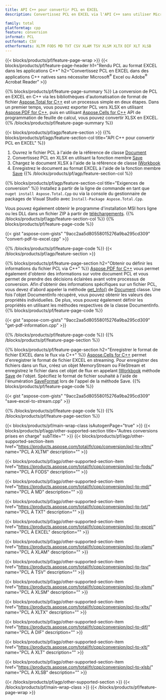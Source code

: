```yaml
---
title: API C++ pour convertir PCL en EXCEL
description: Convertissez PCL en EXCEL via l'API C++ sans utiliser Microsoft Excel ou Adobe Reader

family: total
platformtag: cpp
feature: conversion
informat: PCL
outformat: CSV
otherformats: XLTM FODS MD TXT CSV XLAM TSV XLSM XLTX DIF XLT XLSB
---
```

{{< blocks/products/pf/feature-page-wrap >}}
{{< blocks/products/pf/feature-page-header h1="Rendu PCL au format EXCEL dans les applications C++" h2="Convertissez PCL en EXCEL dans des applications C++ natives sans nécessiter Microsoft<sup>&reg;</sup> Excel ou Adobe<sup>&reg;</sup> Acrobat Reader" >}}

{{% blocks/products/pf/feature-page-summary %}}
La conversion de PCL en EXCEL en C++ via les bibliothèques d'automatisation de format de fichier [Aspose.Total for C++](https://products.aspose.com/total/cpp/) est un processus simple en deux étapes. Dans un premier temps, vous pouvez exporter PCL vers XLSX en utilisant [Aspose.PDF for C++](https://products.aspose.com/pdf/cpp/), puis en utilisant [Aspose.Cells for C++](https://products.aspose.com/cells/cpp/) API de programmation de feuille de calcul, vous pouvez convertir XLSX en EXCEL. 
{{% /blocks/products/pf/feature-page-summary  %}}

{{< blocks/products/pf/agp/feature-section >}}
{{% blocks/products/pf/agp/feature-section-col title="API C++ pour convertir PCL en EXCEL" %}}
1. Ouvrez le fichier PCL à l'aide de la référence de classe [Document](https://reference.aspose.com/pdf/cpp/class/aspose.pdf.document)
2. Convertissez PCL en XLSX en utilisant la fonction membre [Save](https://reference.aspose.com/pdf/cpp/class/aspose.pdf.document#a6383c010776212483f51cc41235924db)
3. Chargez le document XLSX à l'aide de la référence de classe [IWorkbook](https://reference.aspose.com/cells/cpp/class/aspose.cells.i_workbook)
4. Enregistrez le document au format EXCEL à l'aide de la fonction membre [Save](https://reference.aspose.com/cells/cpp/class/aspose.cells.i_workbook#a9460f52a2dec8f4bf623a4905167d997)
{{% /blocks/products/pf/agp/feature-section-col %}}

{{% blocks/products/pf/agp/feature-section-col title="Exigences de conversion" %}}
Installez à partir de la ligne de commande en tant que ```nuget install Aspose.Total.Cpp``` ou via la console du gestionnaire de packages de Visual Studio avec ```Install-Package Aspose.Total.Cpp```.

Vous pouvez également obtenir le programme d'installation MSI hors ligne ou les DLL dans un fichier ZIP à partir de [téléchargements](https://downloads.aspose.com/total/cpp).
{{% /blocks/products/pf/agp/feature-section-col %}}
{{% blocks/products/pf/feature-page-code %}}

{{< gist "aspose-com-gists" "9acc2aa5d80558015276a9ba295cd309" "convert-pdf-to-excel.cpp" >}}



{{% /blocks/products/pf/feature-page-code %}}
{{< /blocks/products/pf/agp/feature-section >}}

{{% blocks/products/pf/feature-page-section  h2="Obtenir ou définir les informations du fichier PCL via C++" %}}
[Aspose.PDF for C++](https://products.aspose.com/pdf/cpp/) vous permet également d'obtenir des informations sur votre document PCL et vous permet de prendre des décisions éclairées avant votre processus de conversion. Afin d'obtenir des informations spécifiques sur un fichier PCL, vous devez d'abord appeler la méthode [get_Info()](https://reference.aspose.com/pdf/cpp/class/aspose.pdf.document#ae7a6ba620499ffa0dbaa5c813ee96c4a) de [Document](https://reference.aspose.com/pdf/cpp/class/aspose.pdf.document) classe. Une fois l'objet DocumentInfo récupéré, vous pouvez obtenir les valeurs des propriétés individuelles. De plus, vous pouvez également définir les propriétés en utilisant les méthodes respectives de la classe DocumentInfo.
{{% blocks/products/pf/feature-page-code %}}

{{< gist "aspose-com-gists" "9acc2aa5d80558015276a9ba295cd309" "get-pdf-information.cpp" >}}

{{% /blocks/products/pf/feature-page-code  %}}
{{% /blocks/products/pf/feature-page-section %}}

{{% blocks/products/pf/feature-page-section  h2="Enregistrer le format de fichier EXCEL dans le flux via C++" %}}
[Aspose.Cells for C++](https://products.aspose.com/cells/net/) permet d'enregistrer le format de fichier EXCEL en streaming. Pour enregistrer des fichiers dans un flux, créez un objet MemoryStream ou FileStream et enregistrez le fichier dans cet objet de flux en appelant [IWorkbook](https://reference.aspose.com/cells/cpp/class/aspose.cells.i_workbook) méthode [Save](https://reference.aspose.com/cells/cpp/class/aspose.cells.i_workbook#a77072cfb929787df9ad1f38b02f58349) de l'objet. Spécifiez le format de fichier souhaité à l'aide de l'énumération [SaveFormat](https://reference.aspose.com/cells/cpp/namespace/aspose.cells#a11cae527e4e68f1adcac8f47ea64481a) lors de l'appel de la méthode Save.
{{% blocks/products/pf/feature-page-code %}}

{{< gist "aspose-com-gists" "9acc2aa5d80558015276a9ba295cd309" "save-excel-to-stream.cpp" >}}

{{% /blocks/products/pf/feature-page-code  %}}
{{% /blocks/products/pf/feature-page-section %}}

{{< blocks/products/pf/main-wrap-class isAutogenPage="true" >}}
{{< blocks/products/pf/agp/other-supported-section title="Autres conversions prises en charge" subTitle="" >}}
{{< blocks/products/pf/agp/other-supported-section-item href="https://products.aspose.com/total/fr/cpp/conversion/pcl-to-xltm/" name="PCL À XLTM" description="" >}}

{{< blocks/products/pf/agp/other-supported-section-item href="https://products.aspose.com/total/fr/cpp/conversion/pcl-to-fods/" name="PCL À FODS" description="" >}}

{{< blocks/products/pf/agp/other-supported-section-item href="https://products.aspose.com/total/fr/cpp/conversion/pcl-to-md/" name="PCL À MD" description="" >}}

{{< blocks/products/pf/agp/other-supported-section-item href="https://products.aspose.com/total/fr/cpp/conversion/pcl-to-txt/" name="PCL À TXT" description="" >}}

{{< blocks/products/pf/agp/other-supported-section-item href="https://products.aspose.com/total/fr/cpp/conversion/pcl-to-excel/" name="PCL À EXCEL" description="" >}}

{{< blocks/products/pf/agp/other-supported-section-item href="https://products.aspose.com/total/fr/cpp/conversion/pcl-to-xlam/" name="PCL À XLAM" description="" >}}

{{< blocks/products/pf/agp/other-supported-section-item href="https://products.aspose.com/total/fr/cpp/conversion/pcl-to-tsv/" name="PCL À TSV" description="" >}}

{{< blocks/products/pf/agp/other-supported-section-item href="https://products.aspose.com/total/fr/cpp/conversion/pcl-to-xlsm/" name="PCL À XLSM" description="" >}}

{{< blocks/products/pf/agp/other-supported-section-item href="https://products.aspose.com/total/fr/cpp/conversion/pcl-to-xltx/" name="PCL À XLTX" description="" >}}

{{< blocks/products/pf/agp/other-supported-section-item href="https://products.aspose.com/total/fr/cpp/conversion/pcl-to-dif/" name="PCL À DIF" description="" >}}

{{< blocks/products/pf/agp/other-supported-section-item href="https://products.aspose.com/total/fr/cpp/conversion/pcl-to-xlt/" name="PCL À XLT" description="" >}}

{{< blocks/products/pf/agp/other-supported-section-item href="https://products.aspose.com/total/fr/cpp/conversion/pcl-to-xlsb/" name="PCL À XLSB" description="" >}}


{{< /blocks/products/pf/agp/other-supported-section >}}
{{< /blocks/products/pf/main-wrap-class >}}
{{< /blocks/products/pf/feature-page-wrap >}}